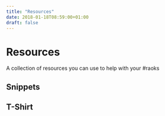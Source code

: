 ```yaml
---
title: "Resources"
date: 2018-01-18T08:59:00+01:00
draft: false
---
```

# Resources
A collection of resources you can use to help with your #raoks

## Snippets

## T-Shirt
